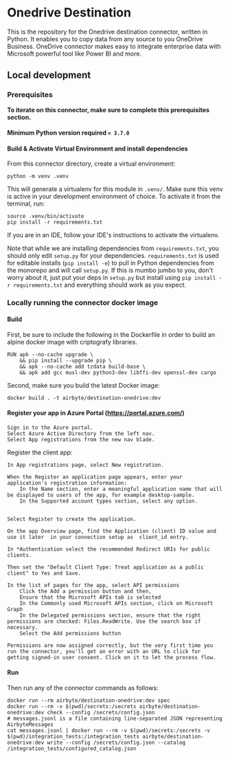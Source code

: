 # Onedrive Destination

This is the repository for the Onedrive destination connector, written in Python. It enables you to copy data from any source to you OneDrive Business.
OneDrive connector makes easy to integrate enterprise data with Microsoft powerful tool like Power BI and more.

## Local development

### Prerequisites
**To iterate on this connector, make sure to complete this prerequisites section.**

#### Minimum Python version required `= 3.7.0`

#### Build & Activate Virtual Environment and install dependencies
From this connector directory, create a virtual environment:
```
python -m venv .venv
```

This will generate a virtualenv for this module in `.venv/`. Make sure this venv is active in your
development environment of choice. To activate it from the terminal, run:
```
source .venv/bin/activate
pip install -r requirements.txt
```
If you are in an IDE, follow your IDE's instructions to activate the virtualenv.

Note that while we are installing dependencies from `requirements.txt`, you should only edit `setup.py` for your dependencies. `requirements.txt` is
used for editable installs (`pip install -e`) to pull in Python dependencies from the monorepo and will call `setup.py`.
If this is mumbo jumbo to you, don't worry about it, just put your deps in `setup.py` but install using `pip install -r requirements.txt` and everything
should work as you expect.



### Locally running the connector docker image

#### Build
First, be sure to include the following in the Dockerfile in order to build an alpine docker image with criptografy libraries.

```
RUN apk --no-cache upgrade \
    && pip install --upgrade pip \
    && apk --no-cache add tzdata build-base \
    && apk add gcc musl-dev python3-dev libffi-dev openssl-dev cargo
```
  

Second, make sure you build the latest Docker image:
```
docker build . -t airbyte/destination-onedrive:dev
```

#### Register your app in Azure Portal (https://portal.azure.com/)

    Sign in to the Azure portal.
    Select Azure Active Directory from the left nav.
    Select App registrations from the new nav blade.

Register the client app:

    In App registrations page, select New registration.

    When the Register an application page appears, enter your application's registration information:
        In the Name section, enter a meaningful application name that will be displayed to users of the app, for example desktop-sample.
        In the Supported account types section, select any option.


    Select Register to create the application.

    On the app Overview page, find the Application (client) ID value and use it later  in your connection setup as  client_id entry.

    In *Authentication select the recommended Redirect URIs for public clients.

    Then set the "Default Client Type: Treat application as a public client" to Yes and Save.

    In the list of pages for the app, select API permissions
        Click the Add a permission button and then,
        Ensure that the Microsoft APIs tab is selected
        In the Commonly used Microsoft APIs section, click on Microsoft Graph
        In the Delegated permissions section, ensure that the right permissions are checked: Files.ReadWrite. Use the search box if necessary.
        Select the Add permissions button

    Permissions are now assigned correctly, but the very first time you run the connector, you'll get an error with an URL to click for getting signed-in user consent. Click on it to let the process flow.  
     

#### Run
Then run any of the connector commands as follows:
```
docker run --rm airbyte/destination-onedrive:dev spec
docker run --rm -v $(pwd)/secrets:/secrets airbyte/destination-onedrive:dev check --config /secrets/config.json
# messages.jsonl is a file containing line-separated JSON representing AirbyteMessages
cat messages.jsonl | docker run --rm -v $(pwd)/secrets:/secrets -v $(pwd)/integration_tests:/integration_tests airbyte/destination-onedrive:dev write --config /secrets/config.json --catalog /integration_tests/configured_catalog.json
```
